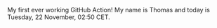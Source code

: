 My first ever working GitHub Action!
My name is Thomas and today is Tuesday, 22 November, 02:50 CET. 
